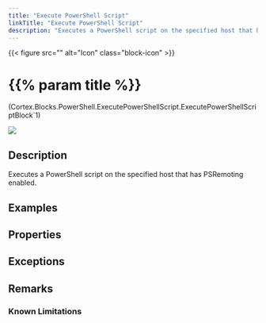 ```yaml
---
title: "Execute PowerShell Script"
linkTitle: "Execute PowerShell Script"
description: "Executes a PowerShell script on the specified host that has PSRemoting enabled."
---
```


{{< figure src="" alt="Icon" class="block-icon" >}}

# {{% param title %}}

<p class="namespace">(Cortex.Blocks.PowerShell.ExecutePowerShellScript.ExecutePowerShellScriptBlock`1)</p>

<img src="/images/work-in-progress.jpg">

## Description

Executes a PowerShell script on the specified host that has PSRemoting enabled.

## Examples

## Properties

## Exceptions

## Remarks

### Known Limitations
